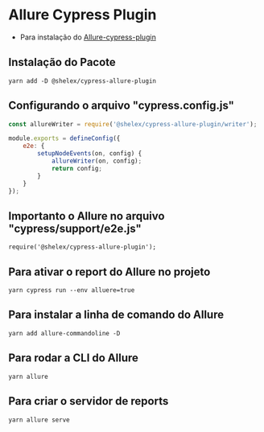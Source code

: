 # Allure Cypress Plugin 
- Para instalação do [Allure-cypress-plugin](https://github.com/Shelex/cypress-allure-plugin?tab=readme-ov-file "Documentação")

## Instalação do Pacote 
```yarn add -D @shelex/cypress-allure-plugin```

## Configurando o arquivo "cypress.config.js"

```js 
const allureWriter = require('@shelex/cypress-allure-plugin/writer');

module.exports = defineConfig({
    e2e: {
        setupNodeEvents(on, config) {
            allureWriter(on, config);
            return config;
        }
    }
});
```
## Importanto o Allure no arquivo "cypress/support/e2e.js"

```require('@shelex/cypress-allure-plugin');```

## Para ativar o report do Allure no projeto

```yarn cypress run --env alluere=true```

## Para instalar a linha de comando do Allure 
```yarn add allure-commandoline -D```

## Para rodar a CLI do Allure 
```yarn allure```

## Para criar o servidor de reports
```yarn allure serve```